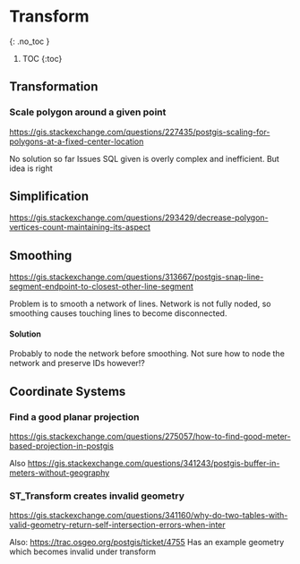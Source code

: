 # Transform
{: .no_toc }

1. TOC
{:toc}

## Transformation

### Scale polygon around a given point
<https://gis.stackexchange.com/questions/227435/postgis-scaling-for-polygons-at-a-fixed-center-location>

No solution so far
Issues
SQL given is overly complex and inefficient.  But idea is right

## Simplification
<https://gis.stackexchange.com/questions/293429/decrease-polygon-vertices-count-maintaining-its-aspect>

## Smoothing
<https://gis.stackexchange.com/questions/313667/postgis-snap-line-segment-endpoint-to-closest-other-line-segment>

Problem is to smooth a network of lines.  Network is not fully noded, so smoothing causes touching lines to become disconnected.
#### Solution
Probably to node the network before smoothing.
Not sure how to node the network and preserve IDs however!?

## Coordinate Systems

### Find a good planar projection
<https://gis.stackexchange.com/questions/275057/how-to-find-good-meter-based-projection-in-postgis>

Also <https://gis.stackexchange.com/questions/341243/postgis-buffer-in-meters-without-geography>

### ST_Transform creates invalid geometry
<https://gis.stackexchange.com/questions/341160/why-do-two-tables-with-valid-geometry-return-self-intersection-errors-when-inter>

Also:  <https://trac.osgeo.org/postgis/ticket/4755>
Has an example geometry which becomes invalid under transform

